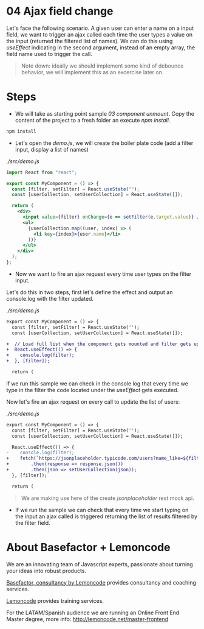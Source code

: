 # 04 Ajax field change

Let's face the following scenario. A given user can enter a name on a input field,
we want to trigger an ajax called each time the user types a value on the input
(returned the filtered list of names). We can do this using _useEffect_ indicating
in the second argument, instead of an empty array, the field name used to trigger
the call.

> Note down: ideally we should implement some kind of debounce behavior, we will
> implement this as an excercise later on.

# Steps

- We will take as starting point sample _03 component unmount_. Copy the content of the
  project to a fresh folder an execute _npm install_.

```bash
npm install
```

- Let's open the _demo.js_, we will create the boiler plate code
  (add a filter input, display a list of names)

_./src/demo.js_

```jsx
import React from "react";

export const MyComponent = () => {
  const [filter, setFilter] = React.useState("");
  const [userCollection, setUserCollection] = React.useState([]);

  return (
    <div>
      <input value={filter} onChange={e => setFilter(e.target.value)} />
      <ul>
        {userCollection.map((user, index) => (
          <li key={index}>{user.name}</li>
        ))}
      </ul>
    </div>
  );
};
```

- Now we want to fire an ajax request every time user types on the filter input.

Let's do this in two steps, first let's define the effect and output an console.log
with the filter updated.

_./src/demo.js_

```diff
export const MyComponent = () => {
  const [filter, setFilter] = React.useState('');
  const [userCollection, setUserCollection] = React.useState([]);

+  // Load full list when the component gets mounted and filter gets updated
+  React.useEffect(() => {
+    console.log(filter);
+  }, [filter]);

  return (
```

if we run this sample we can check in the console log that every time we type in the filter
the code located under the _useEffect_ gets executed.

Now let's fire an ajax request on every call to update the list of users:

_./src/demo.js_

```diff
export const MyComponent = () => {
  const [filter, setFilter] = React.useState('');
  const [userCollection, setUserCollection] = React.useState([]);

  React.useEffect(() => {
-    console.log(filter);
+    fetch(`https://jsonplaceholder.typicode.com/users?name_like=${filter}`)
+        .then(response => response.json())
+        .then(json => setUserCollection(json));
  }, [filter]);

  return (
```

> We are making use here of the create _jsonplaceholder_ rest mock api.

- If we run the sample we can check that every time we start typing on the input
  an ajax called is triggered returning the list of results filtered by the filter
  field.

# About Basefactor + Lemoncode

We are an innovating team of Javascript experts, passionate about turning your ideas into robust products.

[Basefactor, consultancy by Lemoncode](http://www.basefactor.com) provides consultancy and coaching services.

[Lemoncode](http://lemoncode.net/services/en/#en-home) provides training services.

For the LATAM/Spanish audience we are running an Online Front End Master degree, more info: http://lemoncode.net/master-frontend
